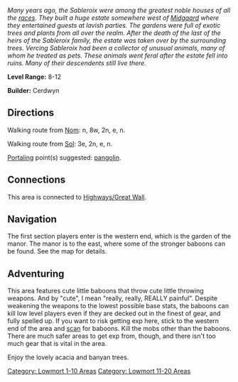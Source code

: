 *Many years ago, the Sableroix were among the greatest noble houses of
all the [races](:Category:_Races.md "wikilink"). They built a huge
estate somewhere west of [Midgaard](:Category:_Midgaard.md "wikilink")
where they entertained guests at lavish parties. The gardens were full
of exotic trees and plants from all over the realm. After the death of
the last of the heirs of the Sableroix family, the estate was taken over
by the surrounding trees. Vercing Sableroix had been a collector of
unusual animals, many of whom he treated as pets. These animals went
feral after the estate fell into ruins. Many of their descendents still
live there.*

**Level Range:** 8-12

**Builder:** Cerdwyn

## Directions

Walking route from [Nom](Nom.md "wikilink"): n, 8w, 2n, e, n.

Walking route from [Sol](Sol.md "wikilink"): 3e, 2n, e, n.

[Portaling](Portal.md "wikilink") point(s) suggested:
[pangolin](Pangolin.md "wikilink").

## Connections

This area is connected to [Highways/Great
Wall](:Category:_Highways/Great_Wall.md "wikilink").

## Navigation

The first section players enter is the western end, which is the garden
of the manor. The manor is to the east, where some of the stronger
baboons can be found. See the map for details.

## Adventuring

This area features cute little baboons that throw cute little throwing
weapons. And by "cute", I mean "really, really, REALLY painful". Despite
weakening the weapons to the lowest possible base stats, the baboons can
kill low level players even if they are decked out in the finest of
gear, and fully spelled up. If you want to risk getting exp here, stick
to the western end of the area and [scan](Scan.md "wikilink") for
baboons. Kill the mobs other than the baboons. There are much safer
areas to get exp from, though, and there isn't too much gear that is
vital in the area.

Enjoy the lovely acacia and banyan trees.

[Category: Lowmort 1-10 Areas](Category:_Lowmort_1-10_Areas "wikilink")
[Category: Lowmort 11-20
Areas](Category:_Lowmort_11-20_Areas "wikilink")

